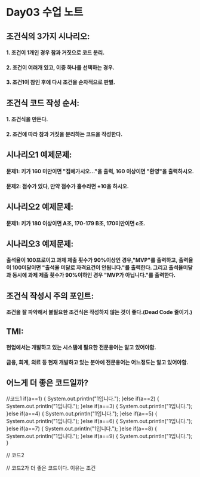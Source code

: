 # Day03 수업 노트
## 조건식의 3가지 시나리오:
#### 1. 조건이 1개인 경우 참과 거짓으로 코드 분리.
#### 2. 조건이 여러개 있고, 이중 하나를 선택하는 경우. 
#### 3. 조건1이 참인 후에 다시 조건을 순차적으로 판별.

## 조건식 코드 작성 순서:  
#### 1. 조건식을 만든다.  
#### 2. 조건에 따라 참과 거짓을 분리하는 코드을 작성한다.  

## 시나리오1 예제문제:  
#### 문제1: 키가 160 미만이면 "집에가시오..."을 출력, 160 이상이면 "환영"을 출력하시오.  
#### 문제2: 점수가 있다, 만약 점수가 홀수라면 +10을 하시오.  

## 시나리오2 예제문제:  
#### 문제1: 키가 180 이상이면 A조, 170-179 B조, 170미만이면 c조.  

## 시나리오3 예제문제: 
#### 출석율이 100프로이고 과제 제출 횟수가 90%이상인 경우,"MVP"를 출력하고, 출력율이 100미달이면 "출석율 미달로 자격요건이 안됩니다."를 출력한다. 그리고 출석율미달과 동시에 과제 제출 횟수가 90%이하인 경우 "MVP가 아닙니다."를 출력한다.

## 조건식 작성시 주의 포인트:
#### 조건을 잘 파악해서 불필요한 조건식은 작성하지 않는 것이 좋다.(Dead Code 줄이기.)


## TMI:  
#### 현업에서는 개발하고 있는 시스탬에 필요한 전문용어는 알고 있어야함.
#### 금융, 회계, 의료 등 현재 개발하고 있는 분야에 전문용어는 어느정도는 알고 있어야함.

## 어느게 더 좋은 코드일까?
//코드1
      if(a==1) {
         System.out.println("1입니다.");
      }else if(a==2) {
         System.out.println("1입니다.");
      }else if(a==3) {
         System.out.println("1입니다.");
      }else if(a==4) {
         System.out.println("1입니다.");
      }else if(a==5) {
         System.out.println("1입니다.");
      }else if(a==6) {
         System.out.println("1입니다.");
      }else if(a==7) {
         System.out.println("1입니다.");
      }else if(a==8) {
         System.out.println("1입니다.");
      }else if(a==9) {
         System.out.println("1입니다.");
      }

// 코드2

// 코드2가 더 좋은 코드이다. 이유는 조건







  
